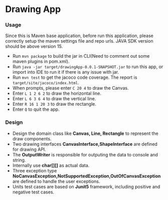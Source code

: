 # Drawing App

### Usage
Since this is Maven base application, before run this application, please correctly setup 
the maven settings file and repo urls. JAVA SDK version should be above version 15.
* Run `mvn package` to build the jar in CLI(Need to comment out some maven plugins in pom.xml).
* Run `java -jar target/drawingApp-0.0.1-SNAPSHOT.jar` to run this app, or import into IDE to run it if there is any issue with jar.
* Run `mvn test` to get the jacoco code coverage. The report is `target/site/jacoco/index.html`.
* When prompts, please enter `C 20 4` to draw the Canvas.
* Enter `L 1 2 6 2` to draw the horizontal line.
* Enter `L 6 3 6 4` to draw the vertical line.
* Enter `R 16 1 20 3` to draw the rectangle.
* Enter `Q` to quit the app.

### Design
* Design the domain class like **Canvas, Line, Rectangle** to represent the draw components.
* Two drawing interfaces **CanvasInterface,ShapeInterface** are defined for drawing API.
* The **OutputWriter** is responsible for outputing the data to console and string.
* Internally use **char[][]** as actual data.
* Three exception type **NoCanvasException,NotSupportedException,OutOfCanvasException** are defined to handle the user exceptions.
* Units test cases are based on **Junit5** framework, including positive and negative test cases.



